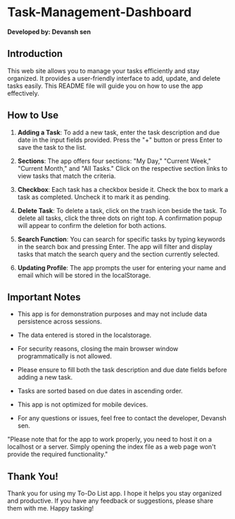 # Task-Management-Dashboard

**Developed by: Devansh sen**

## Introduction

This web site allows you to manage your tasks efficiently and stay organized. It provides a user-friendly interface to add, update, and delete tasks easily. This README file will guide you on how to use the app effectively.

## How to Use

1. **Adding a Task**: To add a new task, enter the task description and due date in the input fields provided. Press the "+" button or press Enter to save the task to the list.

2. **Sections**: The app offers four sections: "My Day," "Current Week," "Current Month," and "All Tasks." Click on the respective section links to view tasks that match the criteria.

3. **Checkbox**: Each task has a checkbox beside it. Check the box to mark a task as completed. Uncheck it to mark it as pending.

4. **Delete Task**: To delete a task, click on the trash icon beside the task. To delete all tasks, click the three dots on right top. A confirmation popup will appear to confirm the deletion for both actions.

5. **Search Function**: You can search for specific tasks by typing keywords in the search box and pressing Enter. The app will filter and display tasks that match the search query and the section currently selected.

6. **Updating Profile**: The app prompts the user for entering your name and email which will be stored in the localStorage.

## Important Notes

- This app is for demonstration purposes and may not include data persistence across sessions.

- The data entered is stored in the localstorage.

- For security reasons, closing the main browser window programmatically is not allowed.

- Please ensure to fill both the task description and due date fields before adding a new task.

- Tasks are sorted based on due dates in ascending order.

- This app is not optimized for mobile devices.

- For any questions or issues, feel free to contact the developer, Devansh sen.

"Please note that for the app to work properly, you need to host it on a localhost or a server. Simply opening the index file as a web page won't provide the required functionality."

## Thank You!

Thank you for using my To-Do List app. I hope it helps you stay organized and productive. If you have any feedback or suggestions, please share them with me. Happy tasking!
